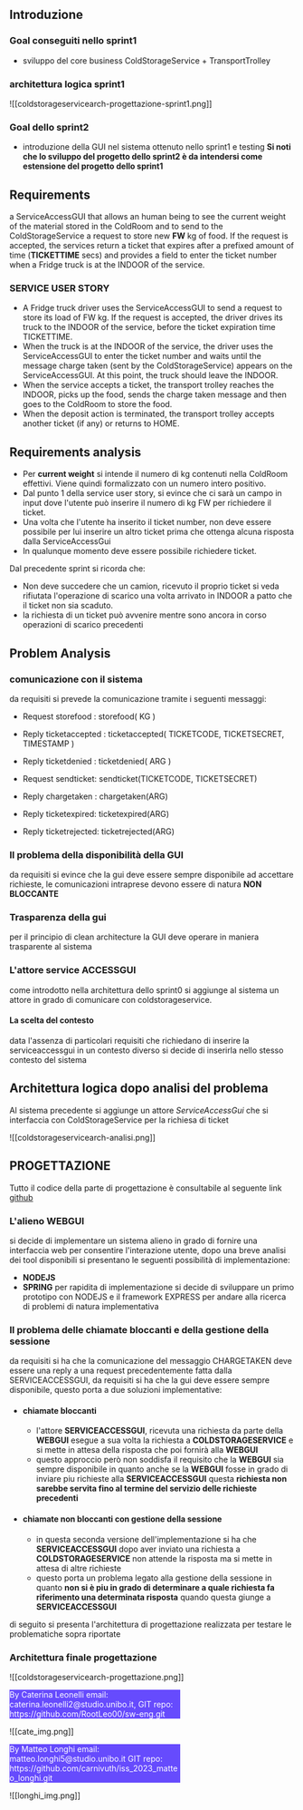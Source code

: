 
## Introduzione
### Goal conseguiti nello sprint1
- sviluppo del core business ColdStorageService + TransportTrolley
### architettura logica sprint1
![[coldstorageservicearch-progettazione-sprint1.png]]
### Goal dello sprint2
- introduzione della  GUI nel sistema ottenuto nello sprint1 e testing
**Si noti che lo sviluppo del progetto dello sprint2 è da intendersi come estensione del progetto dello sprint1**

## Requirements
a ServiceAccessGUI that allows an human being to see the current weight of the material stored in the ColdRoom and to send to the ColdStorageService a request to store new **FW** kg of food. If the request is accepted, the services return a ticket that expires after a prefixed amount of time (**TICKETTIME** secs) and provides a field to enter the ticket number when a Fridge truck is at the INDOOR of the service.

### SERVICE USER STORY
- A Fridge truck driver uses the ServiceAccessGUI to send a request to store its load of FW kg. If the request is accepted, the driver drives its truck to the INDOOR of the service, before the ticket expiration time TICKETTIME.
- When the truck is at the INDOOR of the service, the driver uses the ServiceAccessGUI to enter the ticket number and waits until the message charge taken (sent by the ColdStorageService) appears on the ServiceAccessGUI. At this  point, the truck should leave the INDOOR.
- When the service accepts a ticket, the transport trolley reaches the INDOOR, picks up the food, sends the charge taken message and then goes to the ColdRoom to store the food.
- When the deposit action is terminated, the transport trolley accepts another ticket (if any) or returns to HOME.



## Requirements analysis

- Per **current weight** si intende il numero di kg contenuti nella ColdRoom effettivi. Viene quindi formalizzato con un numero intero positivo.
- Dal punto 1 della service user story, si evince che ci sarà un campo in input dove l'utente può inserire il numero di kg FW per richiedere il ticket.
- Una volta che l'utente ha inserito il ticket number, non deve essere possibile per lui inserire un altro ticket prima che ottenga alcuna risposta dalla ServiceAccessGui
- In qualunque momento deve essere possibile richiedere ticket.

Dal precedente sprint si ricorda che:
- Non deve succedere che un camion, ricevuto il proprio ticket si veda rifiutata l'operazione di scarico una volta arrivato in INDOOR a patto che il ticket non sia scaduto.
- la richiesta di un ticket può avvenire mentre sono ancora in corso operazioni di scarico precedenti
 
## Problem Analysis

### comunicazione con il sistema 
da requisiti si prevede la comunicazione tramite i seguenti messaggi:
- Request storefood : storefood( KG )
- Reply ticketaccepted : ticketaccepted( TICKETCODE, TICKETSECRET, TIMESTAMP ) 
- Reply ticketdenied : ticketdenied( ARG ) 

- Request sendticket: sendticket(TICKETCODE, TICKETSECRET)
- Reply chargetaken : chargetaken(ARG)
- Reply ticketexpired: ticketexpired(ARG)
- Reply ticketrejected: ticketrejected(ARG)

### Il problema della disponibilità della GUI
da requisiti si evince che la gui deve essere sempre disponibile ad accettare richieste, le comunicazioni intraprese devono essere di natura **NON BLOCCANTE**

### Trasparenza della gui
per il principio di clean architecture la GUI deve operare in maniera trasparente al sistema 

### L'attore service ACCESSGUI
come introdotto nella architettura dello sprint0 si aggiunge al sistema un attore in grado di comunicare con coldstorageservice.

#### La scelta del contesto
data l'assenza di particolari requisiti che richiedano di inserire la serviceaccessgui in un contesto diverso si decide di inserirla nello stesso contesto del sistema


## Architettura logica dopo analisi del problema
Al sistema precedente si aggiunge un attore  *ServiceAccessGui* che si interfaccia con ColdStorageService per la richiesa di ticket

  ![[coldstorageservicearch-analisi.png]]


## PROGETTAZIONE

Tutto il codice della parte di progettazione è consultabile al seguente link [github](https://github.com/RootLeo00/robot-coldstorage/tree/sprint2)

### L'alieno WEBGUI
si decide di implementare un sistema alieno in grado di fornire una interfaccia web per consentire l'interazione utente, dopo una breve analisi dei tool disponibili si presentano le seguenti possibilità di implementazione:
- **NODEJS** 
- **SPRING**
per rapidita di implementazione si decide di sviluppare un primo prototipo con NODEJS e il framework EXPRESS per andare alla ricerca di problemi di natura implementativa

### Il problema delle chiamate bloccanti e della gestione della sessione 

da requisiti si ha che la comunicazione del messaggio CHARGETAKEN deve essere una reply a una request precedentemente fatta dalla SERVICEACCESSGUI, da requisiti si ha che la gui deve essere sempre disponibile, questo porta a due soluzioni implementative:
- #### chiamate bloccanti
	- l'attore **SERVICEACCESSGUI**, ricevuta una richiesta da parte della **WEBGUI** esegue a sua volta la richiesta a **COLDSTORAGESERVICE** e si mette in attesa della risposta che poi fornirà alla **WEBGUI**
	- questo approccio però non soddisfa il requisito che la **WEBGUI** sia sempre disponibile in quanto anche se la **WEBGUI** fosse in grado di inviare piu richieste alla **SERVICEACCESSGUI** questa **richiesta non sarebbe servita fino al termine del servizio delle richieste precedenti**
- #### chiamate non bloccanti con gestione della sessione 
	- in questa seconda versione dell'implementazione si ha che **SERVICEACCESSGUI** dopo aver inviato una richiesta a **COLDSTORAGESERVICE** non attende la risposta ma si mette in attesa di altre richieste
	- questo porta un problema legato alla gestione della sessione in quanto **non si è piu in grado di determinare a quale richiesta fa riferimento una determinata risposta** quando questa giunge a **SERVICEACCESSGUI**

di seguito si presenta l'architettura di progettazione realizzata per testare le problematiche sopra riportate

### Architettura finale progettazione
![[coldstorageservicearch-progettazione.png]]


<div style="background-color:rgba(86, 56, 253, 0.9); width:60%;text-align:left;color:white">
        By Caterina Leonelli email: caterina.leonelli2@studio.unibo.it,
        GIT repo: https://github.com/RootLeo00/sw-eng.git
    </div>

![[cate_img.png]]

<div style="background-color:rgba(86, 56, 253, 0.9); width:60%;text-align:left;color:white">
By Matteo Longhi email: matteo.longhi5@studio.unibo.it
GIT repo: https://github.com/carnivuth/iss_2023_matteo_longhi.git
</div>


![[longhi_img.png]]